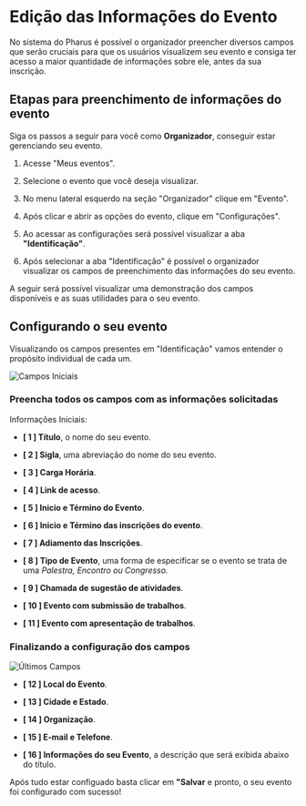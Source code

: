 # Edição das Informações do Evento

No sistema do Pharus é possível o organizador preencher diversos campos que serão cruciais para que os usuários visualizem seu evento e consiga ter acesso a maior quantidade de informações sobre ele, antes da sua inscrição.

## Etapas para preenchimento de informações do evento

 Siga os passos a seguir para você como **Organizador**, conseguir estar gerenciando seu evento.

1. Acesse "Meus eventos".

2. Selecione o evento que você deseja visualizar.

3. No menu lateral esquerdo na seção "Organizador" clique em "Evento".

4. Após clicar e abrir as opções do evento, clique em "Configurações".

5. Ao acessar as configurações será possível visualizar a aba **"Identificação"**.

6. Após selecionar a aba "Identificação" é possível o organizador visualizar os campos de preenchimento das informações do seu evento.

A seguir será possível visualizar uma demonstração dos campos disponíveis e as suas utilidades para o seu evento.

## Configurando o seu evento

Visualizando os campos presentes em "Identificação" vamos entender o propósito individual de cada um.

![Campos Iniciais](../../../images/identificacaoDosCampos01.png)

### Preencha todos os campos com as informações solicitadas
Informações Iniciais:

* **[ 1 ] Título**, o nome do seu evento.

* **[ 2 ] Sigla**, uma abreviação do nome do seu evento. 

* **[ 3 ] Carga Horária**.

* **[ 4 ] Link de acesso**.

* **[ 5 ] Inicio e Término do Evento**.

* **[ 6 ] Inicio e Término das inscrições do evento**.

* **[ 7 ] Adiamento das Inscrições**.

* **[ 8 ] Tipo de Evento**, uma forma de especificar se o evento se trata de uma *Palestra, Encontro ou Congresso.*

* **[ 9 ] Chamada de sugestão de atividades**.

* **[ 10 ] Evento com submissão de trabalhos**.

* **[ 11 ] Evento com apresentação de trabalhos**.

### Finalizando a configuração dos campos

![Últimos Campos](../../../images/identificacaoDosCampos02.png)

* **[ 12 ] Local do Evento**.

* **[ 13 ] Cidade e Estado**.

* **[ 14 ] Organização**.

* **[ 15 ] E-mail e Telefone**.

* **[ 16 ] Informações do seu Evento**, a descrição que será exibida abaixo do título.

Após tudo estar configuado basta clicar em **"Salvar** e pronto, o seu evento foi configurado com sucesso!
